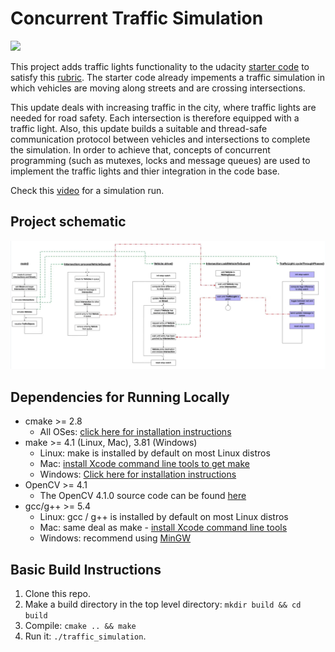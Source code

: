 # Concurrent Traffic Simulation

<img src="data/splash.png"/>

This project adds traffic lights functionality to the udacity [starter code](https://github.com/udacity/CppND-Program-a-Concurrent-Traffic-Simulation) to satisfy this [rubric](https://review.udacity.com/#!/rubrics/2640/view). The starter code already impements a traffic simulation in which vehicles are moving along streets and are crossing intersections. 

This update deals with increasing traffic in the city, where traffic lights are needed for road safety. Each intersection is therefore equipped with a traffic light. Also, this update builds a suitable and thread-safe communication protocol between vehicles and intersections to complete the simulation. In order to achieve that, concepts of concurrent programming (such as mutexes, locks and message queues) are used to implement the traffic lights and thier integration in the code base.

Check this [video](https://www.youtube.com/watch?v=3Cddvt0tG_Y) for a simulation run.

## Project schematic

<img src="data/schematic.png"/>

## Dependencies for Running Locally
* cmake >= 2.8
  * All OSes: [click here for installation instructions](https://cmake.org/install/)
* make >= 4.1 (Linux, Mac), 3.81 (Windows)
  * Linux: make is installed by default on most Linux distros
  * Mac: [install Xcode command line tools to get make](https://developer.apple.com/xcode/features/)
  * Windows: [Click here for installation instructions](http://gnuwin32.sourceforge.net/packages/make.htm)
* OpenCV >= 4.1
  * The OpenCV 4.1.0 source code can be found [here](https://github.com/opencv/opencv/tree/4.1.0)
* gcc/g++ >= 5.4
  * Linux: gcc / g++ is installed by default on most Linux distros
  * Mac: same deal as make - [install Xcode command line tools](https://developer.apple.com/xcode/features/)
  * Windows: recommend using [MinGW](http://www.mingw.org/)

## Basic Build Instructions

1. Clone this repo.
2. Make a build directory in the top level directory: `mkdir build && cd build`
3. Compile: `cmake .. && make`
4. Run it: `./traffic_simulation`.

